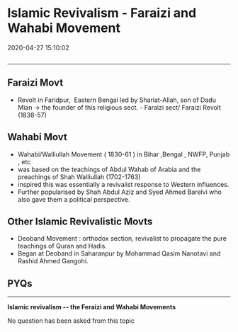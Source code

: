 # Islamic Revivalism - Faraizi and Wahabi Movement
2020-04-27 15:10:02
```toc
```
---


## Faraizi Movt
-   Revolt in Faridpur,  Eastern Bengal led by Shariat-Allah, son of Dadu Mian → the founder of this religious sect. - Faraizi sect/ Faraizi Revolt (1838-57)

## Wahabi Movt
-   Wahabi/Walliullah Movement ( 1830-61 ) in Bihar ,Bengal , NWFP, Punjab , etc
-   was based on the teachings of Abdul Wahab of Arabia and the preachings of Shah Walliullah (1702-1763)
-   inspired this was essentially a revivalist response to Western influences. 
-   Further popularised by Shah Abdul Aziz and Syed Ahmed Barelvi who also gave them a political perspective.

## Other Islamic Revivalistic Movts

-   Deoband Movement : orthodox section, revivalist to propagate the pure teachings of Quran and Hadis. 
-   Began at Deoband in Saharanpur by Mohammad Qasim Nanotavi and Rashid Ahmed Gangohi.


## PYQs
---


**Islamic revivalism -- the Feraizi and Wahabi Movements**




No question has been asked from this topic







